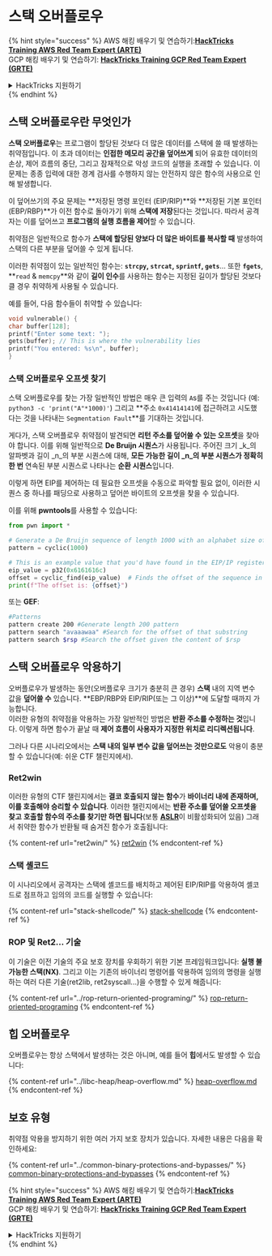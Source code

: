 # 스택 오버플로우

{% hint style="success" %}
AWS 해킹 배우기 및 연습하기:<img src="/.gitbook/assets/arte.png" alt="" data-size="line">[**HackTricks Training AWS Red Team Expert (ARTE)**](https://training.hacktricks.xyz/courses/arte)<img src="/.gitbook/assets/arte.png" alt="" data-size="line">\
GCP 해킹 배우기 및 연습하기: <img src="/.gitbook/assets/grte.png" alt="" data-size="line">[**HackTricks Training GCP Red Team Expert (GRTE)**<img src="/.gitbook/assets/grte.png" alt="" data-size="line">](https://training.hacktricks.xyz/courses/grte)

<details>

<summary>HackTricks 지원하기</summary>

* [**구독 계획**](https://github.com/sponsors/carlospolop) 확인하기!
* **💬 [**디스코드 그룹**](https://discord.gg/hRep4RUj7f) 또는 [**텔레그램 그룹**](https://t.me/peass)에 참여하거나 **트위터** 🐦 [**@hacktricks\_live**](https://twitter.com/hacktricks\_live)**를 팔로우하세요.**
* **[**HackTricks**](https://github.com/carlospolop/hacktricks) 및 [**HackTricks Cloud**](https://github.com/carlospolop/hacktricks-cloud) 깃허브 리포지토리에 PR을 제출하여 해킹 트릭을 공유하세요.**

</details>
{% endhint %}

## 스택 오버플로우란 무엇인가

**스택 오버플로우**는 프로그램이 할당된 것보다 더 많은 데이터를 스택에 쓸 때 발생하는 취약점입니다. 이 초과 데이터는 **인접한 메모리 공간을 덮어쓰게** 되어 유효한 데이터의 손상, 제어 흐름의 중단, 그리고 잠재적으로 악성 코드의 실행을 초래할 수 있습니다. 이 문제는 종종 입력에 대한 경계 검사를 수행하지 않는 안전하지 않은 함수의 사용으로 인해 발생합니다.

이 덮어쓰기의 주요 문제는 **저장된 명령 포인터 (EIP/RIP)**와 **저장된 기본 포인터 (EBP/RBP)**가 이전 함수로 돌아가기 위해 **스택에 저장**된다는 것입니다. 따라서 공격자는 이를 덮어쓰고 **프로그램의 실행 흐름을 제어**할 수 있습니다.

취약점은 일반적으로 함수가 **스택에 할당된 양보다 더 많은 바이트를 복사할 때** 발생하여 스택의 다른 부분을 덮어쓸 수 있게 됩니다.

이러한 취약점이 있는 일반적인 함수는: **`strcpy`, `strcat`, `sprintf`, `gets`**... 또한 **`fgets`**, **`read` & `memcpy`**와 같이 **길이 인수**를 사용하는 함수는 지정된 길이가 할당된 것보다 클 경우 취약하게 사용될 수 있습니다.

예를 들어, 다음 함수들이 취약할 수 있습니다:
```c
void vulnerable() {
char buffer[128];
printf("Enter some text: ");
gets(buffer); // This is where the vulnerability lies
printf("You entered: %s\n", buffer);
}
```
### 스택 오버플로우 오프셋 찾기

스택 오버플로우를 찾는 가장 일반적인 방법은 매우 큰 입력의 `A`s를 주는 것입니다 (예: `python3 -c 'print("A"*1000)'`) 그리고 **주소 `0x41414141`에 접근하려고 시도했다는 것을 나타내는 `Segmentation Fault`**를 기대하는 것입니다.

게다가, 스택 오버플로우 취약점이 발견되면 **리턴 주소를 덮어쓸 수 있는 오프셋**을 찾아야 합니다. 이를 위해 일반적으로 **De Bruijn 시퀀스**가 사용됩니다. 주어진 크기 _k_의 알파벳과 길이 _n_의 부분 시퀀스에 대해, **모든 가능한 길이 _n_의 부분 시퀀스가 정확히 한 번** 연속된 부분 시퀀스로 나타나는 **순환 시퀀스**입니다.

이렇게 하면 EIP를 제어하는 데 필요한 오프셋을 수동으로 파악할 필요 없이, 이러한 시퀀스 중 하나를 패딩으로 사용하고 덮어쓴 바이트의 오프셋을 찾을 수 있습니다.

이를 위해 **pwntools**를 사용할 수 있습니다:
```python
from pwn import *

# Generate a De Bruijn sequence of length 1000 with an alphabet size of 256 (byte values)
pattern = cyclic(1000)

# This is an example value that you'd have found in the EIP/IP register upon crash
eip_value = p32(0x6161616c)
offset = cyclic_find(eip_value)  # Finds the offset of the sequence in the De Bruijn pattern
print(f"The offset is: {offset}")
```
또는 **GEF**:
```bash
#Patterns
pattern create 200 #Generate length 200 pattern
pattern search "avaaawaa" #Search for the offset of that substring
pattern search $rsp #Search the offset given the content of $rsp
```
## 스택 오버플로우 악용하기

오버플로우가 발생하는 동안(오버플로우 크기가 충분히 큰 경우) **스택** 내의 지역 변수 값을 **덮어쓸 수** 있습니다. **EBP/RBP와 EIP/RIP(또는 그 이상)**에 도달할 때까지 가능합니다.\
이러한 유형의 취약점을 악용하는 가장 일반적인 방법은 **반환 주소를 수정하는 것**입니다. 이렇게 하면 함수가 끝날 때 **제어 흐름이 사용자가 지정한 위치로 리디렉션됩니다**.

그러나 다른 시나리오에서는 **스택 내의 일부 변수 값을 덮어쓰는 것만으로도** 악용이 충분할 수 있습니다(예: 쉬운 CTF 챌린지에서).

### Ret2win

이러한 유형의 CTF 챌린지에서는 **결코 호출되지 않는** **함수**가 **바이너리 내에 존재하며, 이를 호출해야 승리할 수 있습니다**. 이러한 챌린지에서는 **반환 주소를 덮어쓸 오프셋을 찾고** **호출할 함수의 주소를 찾기만 하면 됩니다**(보통 [**ASLR**](../common-binary-protections-and-bypasses/aslr/)이 비활성화되어 있음) 그래서 취약한 함수가 반환될 때 숨겨진 함수가 호출됩니다:

{% content-ref url="ret2win/" %}
[ret2win](ret2win/)
{% endcontent-ref %}

### 스택 셸코드

이 시나리오에서 공격자는 스택에 셸코드를 배치하고 제어된 EIP/RIP를 악용하여 셸코드로 점프하고 임의의 코드를 실행할 수 있습니다:

{% content-ref url="stack-shellcode/" %}
[stack-shellcode](stack-shellcode/)
{% endcontent-ref %}

### ROP 및 Ret2... 기술

이 기술은 이전 기술의 주요 보호 장치를 우회하기 위한 기본 프레임워크입니다: **실행 불가능한 스택(NX)**. 그리고 이는 기존의 바이너리 명령어를 악용하여 임의의 명령을 실행하는 여러 다른 기술(ret2lib, ret2syscall...)을 수행할 수 있게 해줍니다:

{% content-ref url="../rop-return-oriented-programing/" %}
[rop-return-oriented-programing](../rop-return-oriented-programing/)
{% endcontent-ref %}

## 힙 오버플로우

오버플로우는 항상 스택에서 발생하는 것은 아니며, 예를 들어 **힙**에서도 발생할 수 있습니다:

{% content-ref url="../libc-heap/heap-overflow.md" %}
[heap-overflow.md](../libc-heap/heap-overflow.md)
{% endcontent-ref %}

## 보호 유형

취약점 악용을 방지하기 위한 여러 가지 보호 장치가 있습니다. 자세한 내용은 다음을 확인하세요:

{% content-ref url="../common-binary-protections-and-bypasses/" %}
[common-binary-protections-and-bypasses](../common-binary-protections-and-bypasses/)
{% endcontent-ref %}

{% hint style="success" %}
AWS 해킹 배우기 및 연습하기:<img src="/.gitbook/assets/arte.png" alt="" data-size="line">[**HackTricks Training AWS Red Team Expert (ARTE)**](https://training.hacktricks.xyz/courses/arte)<img src="/.gitbook/assets/arte.png" alt="" data-size="line">\
GCP 해킹 배우기 및 연습하기: <img src="/.gitbook/assets/grte.png" alt="" data-size="line">[**HackTricks Training GCP Red Team Expert (GRTE)**<img src="/.gitbook/assets/grte.png" alt="" data-size="line">](https://training.hacktricks.xyz/courses/grte)

<details>

<summary>HackTricks 지원하기</summary>

* [**구독 계획**](https://github.com/sponsors/carlospolop) 확인하기!
* **💬 [**Discord 그룹**](https://discord.gg/hRep4RUj7f) 또는 [**텔레그램 그룹**](https://t.me/peass)에 참여하거나, **Twitter** 🐦 [**@hacktricks\_live**](https://twitter.com/hacktricks\_live)**를 팔로우하세요.**
* **[**HackTricks**](https://github.com/carlospolop/hacktricks) 및 [**HackTricks Cloud**](https://github.com/carlospolop/hacktricks-cloud) 깃허브 리포지토리에 PR을 제출하여 해킹 팁을 공유하세요.**

</details>
{% endhint %}
